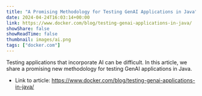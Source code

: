 ```yaml
---
title: "A Promising Methodology for Testing GenAI Applications in Java"
date: 2024-04-24T16:03:14+00:00
link: https://www.docker.com/blog/testing-genai-applications-in-java/
showShare: false
showReadTime: false
thumbnail: images/ai.png
tags: ["docker.com"]
---
```

Testing applications that incorporate AI can be difficult. In this article, we share a promising new methodology for testing GenAI applications in Java.

- Link to article: https://www.docker.com/blog/testing-genai-applications-in-java/